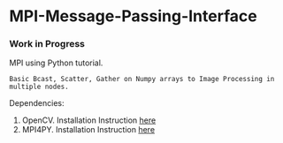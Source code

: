 # MPI-Message-Passing-Interface
### Work in Progress
MPI using Python tutorial.

    Basic Bcast, Scatter, Gather on Numpy arrays to Image Processing in multiple nodes.
    
Dependencies:
  1.  OpenCV. Installation Instruction [here](https://github.com/arundasan91/MPI---Message-Passing-Interface/blob/master/OpenCV_Installation.md)
  2.  MPI4PY. Installation Instruction [here](https://github.com/arundasan91/MPI---Message-Passing-Interface/blob/master/MPI4py_Installation.md)




